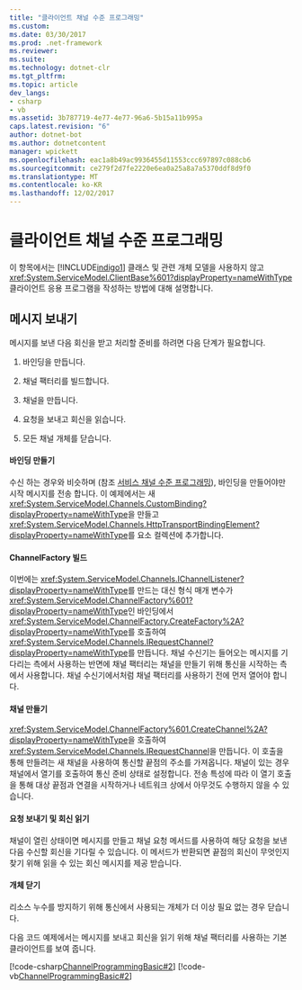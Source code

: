 ```yaml
---
title: "클라이언트 채널 수준 프로그래밍"
ms.custom: 
ms.date: 03/30/2017
ms.prod: .net-framework
ms.reviewer: 
ms.suite: 
ms.technology: dotnet-clr
ms.tgt_pltfrm: 
ms.topic: article
dev_langs:
- csharp
- vb
ms.assetid: 3b787719-4e77-4e77-96a6-5b15a11b995a
caps.latest.revision: "6"
author: dotnet-bot
ms.author: dotnetcontent
manager: wpickett
ms.openlocfilehash: eac1a8b49ac9936455d11553ccc697897c088cb6
ms.sourcegitcommit: ce279f2d7fe2220e6ea0a25a8a7a5370ddf8d9f0
ms.translationtype: MT
ms.contentlocale: ko-KR
ms.lasthandoff: 12/02/2017
---
```

# <a name="client-channel-level-programming"></a>클라이언트 채널 수준 프로그래밍
이 항목에서는 [!INCLUDE[indigo1](../../../../includes/indigo1-md.md)] 클래스 및 관련 개체 모델을 사용하지 않고 <xref:System.ServiceModel.ClientBase%601?displayProperty=nameWithType> 클라이언트 응용 프로그램을 작성하는 방법에 대해 설명합니다.  
  
## <a name="sending-messages"></a>메시지 보내기  
 메시지를 보낸 다음 회신을 받고 처리할 준비를 하려면 다음 단계가 필요합니다.  
  
1.  바인딩을 만듭니다.  
  
2.  채널 팩터리를 빌드합니다.  
  
3.  채널을 만듭니다.  
  
4.  요청을 보내고 회신을 읽습니다.  
  
5.  모든 채널 개체를 닫습니다.  
  
#### <a name="creating-a-binding"></a>바인딩 만들기  
 수신 하는 경우와 비슷하며 (참조 [서비스 채널 수준 프로그래밍](../../../../docs/framework/wcf/extending/service-channel-level-programming.md)), 바인딩을 만들어야만 시작 메시지를 전송 합니다. 이 예제에서는 새 <xref:System.ServiceModel.Channels.CustomBinding?displayProperty=nameWithType>을 만들고 <xref:System.ServiceModel.Channels.HttpTransportBindingElement?displayProperty=nameWithType>를 요소 컬렉션에 추가합니다.  
  
#### <a name="building-a-channelfactory"></a>ChannelFactory 빌드  
 이번에는 <xref:System.ServiceModel.Channels.IChannelListener?displayProperty=nameWithType>를 만드는 대신 형식 매개 변수가 <xref:System.ServiceModel.ChannelFactory%601?displayProperty=nameWithType>인 바인딩에서 <xref:System.ServiceModel.ChannelFactory.CreateFactory%2A?displayProperty=nameWithType>를 호출하여 <xref:System.ServiceModel.Channels.IRequestChannel?displayProperty=nameWithType>를 만듭니다. 채널 수신기는 들어오는 메시지를 기다리는 측에서 사용하는 반면에 채널 팩터리는 채널을 만들기 위해 통신을 시작하는 측에서 사용합니다. 채널 수신기에서처럼 채널 팩터리를 사용하기 전에 먼저 열어야 합니다.  
  
#### <a name="creating-a-channel"></a>채널 만들기  
 <xref:System.ServiceModel.ChannelFactory%601.CreateChannel%2A?displayProperty=nameWithType>을 호출하여 <xref:System.ServiceModel.Channels.IRequestChannel>을 만듭니다. 이 호출을 통해 만들려는 새 채널을 사용하여 통신할 끝점의 주소를 가져옵니다. 채널이 있는 경우 채널에서 열기를 호출하여 통신 준비 상태로 설정합니다. 전송 특성에 따라 이 열기 호출을 통해 대상 끝점과 연결을 시작하거나 네트워크 상에서 아무것도 수행하지 않을 수 있습니다.  
  
#### <a name="sending-a-request-and-reading-the-reply"></a>요청 보내기 및 회신 읽기  
 채널이 열린 상태이면 메시지를 만들고 채널 요청 메서드를 사용하여 해당 요청을 보낸 다음 수신할 회신을 기다릴 수 있습니다. 이 메서드가 반환되면 끝점의 회신이 무엇인지 찾기 위해 읽을 수 있는 회신 메시지를 제공 받습니다.  
  
#### <a name="closing-objects"></a>개체 닫기  
 리소스 누수를 방지하기 위해 통신에서 사용되는 개체가 더 이상 필요 없는 경우 닫습니다.  
  
 다음 코드 예제에서는 메시지를 보내고 회신을 읽기 위해 채널 팩터리를 사용하는 기본 클라이언트를 보여 줍니다.  
  
 [!code-csharp[ChannelProgrammingBasic#2](../../../../samples/snippets/csharp/VS_Snippets_CFX/channelprogrammingbasic/cs/clientprogram.cs#2)]
 [!code-vb[ChannelProgrammingBasic#2](../../../../samples/snippets/visualbasic/VS_Snippets_CFX/channelprogrammingbasic/vb/clientprogram.vb#2)]
